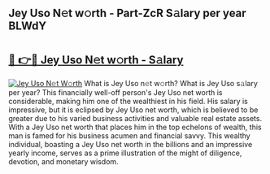 ## Jey Uso N𝚎t w𝚘rth - Part-ZcR S𝚊lary per year BLWdY

# <h2><a href="http://gc1cols.nevu.top/?p=Jey+Uso">🔗 👉🔴 Jey Uso N𝚎t w𝚘rth - S𝚊lary</a></h2>

[![Jey Uso N𝚎t W𝚘rth](https://i.imgur.com/Oavwk0R.jpeg)](http://gc1cols.nevu.top/?p=Jey+Uso)
What is Jey Uso n𝚎t w𝚘rth? What is Jey Uso s𝚊lary per year?
This financially well-off person's Jey Uso net worth is considerable, making him one of the wealthiest in his field. His salary is impressive, but it is eclipsed by Jey Uso net worth, which is believed to be greater due to his varied business activities and valuable real estate assets. With a Jey Uso net worth that places him in the top echelons of wealth, this man is famed for his business acumen and financial savvy. This wealthy individual, boasting a Jey Uso net worth in the billions and an impressive yearly income, serves as a prime illustration of the might of diligence, devotion, and monetary wisdom.
